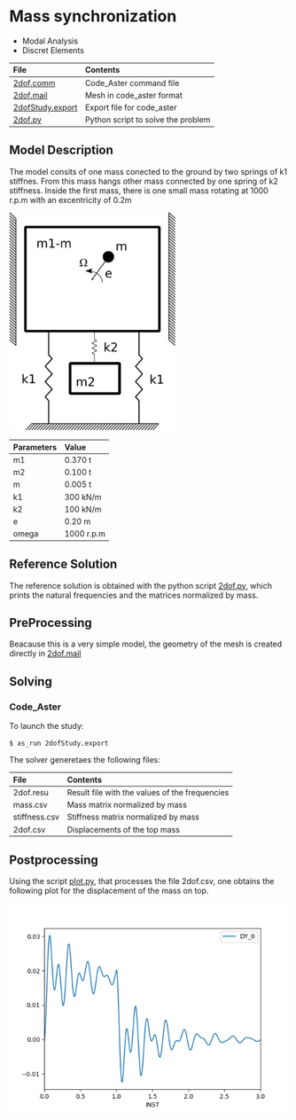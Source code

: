 # Mass synchronization

+ Modal Analysis
+ Discret Elements

 File                                   | Contents    
 :-------------                         | :-------------
 [2dof.comm](2dof.comm)                 | Code_Aster command file
 [2dof.mail](2dof.mail)                 | Mesh in code_aster format
 [2dofStudy.export](2dofStudy.export)   | Export file for code_aster
 [2dof.py](2dof.py)                     | Python script to solve the problem

## Model Description

The model consits of one mass conected to the ground by two springs of k1 stiffnes. 
From this mass hangs other mass connected by one spring of k2 stiffness.
Inside the first mass, there is one small mass rotating at 1000 r.p.m  with an excentricity
of 0.2m

<img src="refs/structure.png" width="300" title="Structure">

Parameters   | Value
:----------  | :-------------
m1           | 0.370 t
m2           | 0.100 t
m            | 0.005 t
k1           | 300 kN/m
k2           | 100 kN/m
e            | 0.20 m
omega        | 1000 r.p.m

## Reference Solution

The reference solution is obtained with the python script [2dof.py](2dof.py), which
prints the natural frequencies and the matrices normalized by mass.


## PreProcessing

Beacause this is a very simple model, the geometry of the mesh is created directly 
in [2dof.mail](2dof.mail)
    
## Solving
    
### Code_Aster

To launch the study:
```
$ as_run 2dofStudy.export
```

The solver generetaes the following files:

 File                                   | Contents    
 :-------------                         | :-------------
 2dof.resu                              | Result file with the values of the frequencies
 mass.csv                               | Mass matrix normalized by mass
 stiffness.csv                          | Stiffness matrix normalized by mass
 2dof.csv                               | Displacements of the top mass


## Postprocessing

Using the script [plot.py](plot.py), that processes the file 2dof.csv,
one obtains the following plot for the displacement of the mass on top.

<img src="refs/displacement.png" width="800" title="Transient Response">

